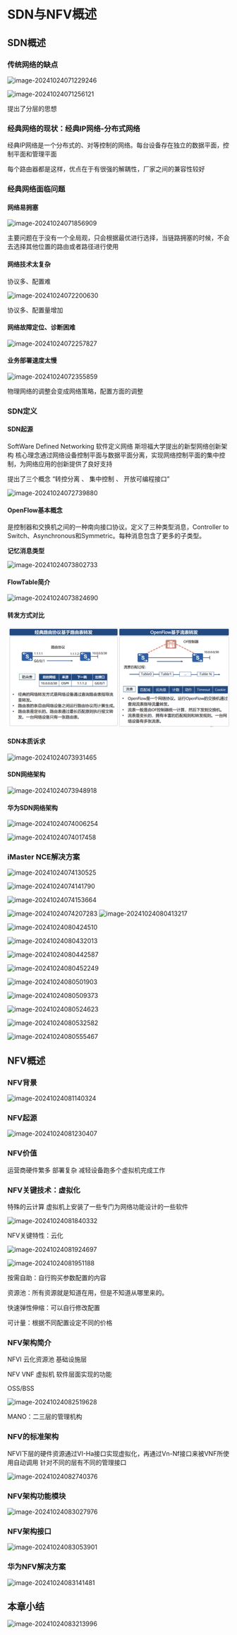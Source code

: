 # SDN与NFV概述

## SDN概述

### 传统网络的缺点

![image-20241024071229246](./../../../../../AppData/Roaming/Typora/typora-user-images/image-20241024071229246.png)

![image-20241024071256121](./../../../../../AppData/Roaming/Typora/typora-user-images/image-20241024071256121.png)

提出了分层的思想

### 经典网络的现状：经典IP网络-分布式网络

经典IP网络是一个分布式的、对等控制的网络。每台设备存在独立的数据平面，控制平面和管理平面

每个路由器都是这样，优点在于有很强的解耦性，厂家之间的兼容性较好



### 经典网络面临问题

#### 网络易拥塞

![image-20241024071856909](./../../../../../AppData/Roaming/Typora/typora-user-images/image-20241024071856909.png)

主要问题在于没有一个全局观，只会根据最优进行选择，当链路拥塞的时候，不会去选择其他位置的路由或者路径进行使用

#### 网络技术太复杂

协议多、配置难

![image-20241024072200630](./../../../../../AppData/Roaming/Typora/typora-user-images/image-20241024072200630.png)

协议多、配置量增加

#### 网络故障定位、诊断困难

![image-20241024072257827](./../../../../../AppData/Roaming/Typora/typora-user-images/image-20241024072257827.png)

#### 业务部署速度太慢

![image-20241024072355859](./../../../../../AppData/Roaming/Typora/typora-user-images/image-20241024072355859.png)

物理网络的调整会变成网络策略，配置方面的调整

### SDN定义

#### SDN起源

SoftWare Defined Networking 软件定义网络 斯坦福大学提出的新型网络创新架构 核心理念通过网络设备控制平面与数据平面分离，实现网络控制平面的集中控制，为网络应用的创新提供了良好支持

提出了三个概念 “转控分离 、 集中控制 、 开放可编程接口”

![image-20241024072739880](./../../../../../AppData/Roaming/Typora/typora-user-images/image-20241024072739880.png)

#### OpenFlow基本概念

是控制器和交换机之间的一种南向接口协议。定义了三种类型消息，Controller to Switch、Asynchronous和Symmetric。每种消息包含了更多的子类型。

**记忆消息类型**

![image-20241024073802733](./../../../../../AppData/Roaming/Typora/typora-user-images/image-20241024073802733.png)

#### FlowTable简介

![image-20241024073824690](./../../../../../AppData/Roaming/Typora/typora-user-images/image-20241024073824690.png)

#### 转发方式对比

![image-20241024073907152](./image-20241024073907152.png)

#### SDN本质诉求

![image-20241024073931465](./../../../../../AppData/Roaming/Typora/typora-user-images/image-20241024073931465.png)

#### SDN网络架构

![image-20241024073948918](./../../../../../AppData/Roaming/Typora/typora-user-images/image-20241024073948918.png)

####  华为SDN网络架构

![image-20241024074006254](./../../../../../AppData/Roaming/Typora/typora-user-images/image-20241024074006254.png)

![image-20241024074017458](./../../../../../AppData/Roaming/Typora/typora-user-images/image-20241024074017458.png)

### iMaster NCE解决方案

![image-20241024074130525](./../../../../../AppData/Roaming/Typora/typora-user-images/image-20241024074130525.png)

![image-20241024074141790](./../../../../../AppData/Roaming/Typora/typora-user-images/image-20241024074141790.png)

![image-20241024074153664](./../../../../../AppData/Roaming/Typora/typora-user-images/image-20241024074153664.png)



![image-20241024074207283](./../../../../../AppData/Roaming/Typora/typora-user-images/image-20241024074207283.png)
![image-20241024080413217](./../../../../../AppData/Roaming/Typora/typora-user-images/image-20241024080413217.png)

![image-20241024080424510](./../../../../../AppData/Roaming/Typora/typora-user-images/image-20241024080424510.png)

![image-20241024080432013](./../../../../../AppData/Roaming/Typora/typora-user-images/image-20241024080432013.png)

![image-20241024080442587](./../../../../../AppData/Roaming/Typora/typora-user-images/image-20241024080442587.png)

![image-20241024080452249](./../../../../../AppData/Roaming/Typora/typora-user-images/image-20241024080452249.png)

![image-20241024080501903](./../../../../../AppData/Roaming/Typora/typora-user-images/image-20241024080501903.png)

![image-20241024080509373](./../../../../../AppData/Roaming/Typora/typora-user-images/image-20241024080509373.png)

![image-20241024080524623](./../../../../../AppData/Roaming/Typora/typora-user-images/image-20241024080524623.png)

![image-20241024080532582](./../../../../../AppData/Roaming/Typora/typora-user-images/image-20241024080532582.png)

![image-20241024080555467](./../../../../../AppData/Roaming/Typora/typora-user-images/image-20241024080555467.png)

## NFV概述

### NFV背景

![image-20241024081140324](./../../../../../AppData/Roaming/Typora/typora-user-images/image-20241024081140324.png)

### NFV起源

![image-20241024081230407](./../../../../../AppData/Roaming/Typora/typora-user-images/image-20241024081230407.png)

### NFV价值

运营商硬件繁多 部署复杂 减轻设备跑多个虚拟机完成工作



### NFV关键技术：虚拟化

特殊的云计算 虚拟机上安装了一些专门为网络功能设计的一些软件

![image-20241024081840332](./../../../../../AppData/Roaming/Typora/typora-user-images/image-20241024081840332.png)

NFV关键特性：云化

![image-20241024081924697](./../../../../../AppData/Roaming/Typora/typora-user-images/image-20241024081924697.png)

![image-20241024081951188](./../../../../../AppData/Roaming/Typora/typora-user-images/image-20241024081951188.png)

按需自助：自行购买参数配置的内容

资源池：所有资源就是知道在用，但是不知道从哪里来的。

快速弹性伸缩：可以自行修改配置

可计量：根据不同配置设定不同的价格



### NFV架构简介

NFVI 云化资源池 基础设施层

NFV VNF 虚拟机 软件层面实现的功能

OSS/BSS 

![image-20241024082519628](./../../../../../AppData/Roaming/Typora/typora-user-images/image-20241024082519628.png)

MANO：二三层的管理机构

### NFV的标准架构

NFVI下层的硬件资源通过VI-Ha接口实现虚拟化，再通过Vn-Nf接口来被VNF所使用自动调用 针对不同的层有不同的管理接口

![image-20241024082740376](./../../../../../AppData/Roaming/Typora/typora-user-images/image-20241024082740376.png)

### NFV架构功能模块

![image-20241024083027976](./../../../../../AppData/Roaming/Typora/typora-user-images/image-20241024083027976.png)

### NFV架构接口

![image-20241024083053901](./../../../../../AppData/Roaming/Typora/typora-user-images/image-20241024083053901.png)

### 华为NFV解决方案

![image-20241024083141481](./../../../../../AppData/Roaming/Typora/typora-user-images/image-20241024083141481.png)

## 本章小结

![image-20241024083213996](./../../../../../AppData/Roaming/Typora/typora-user-images/image-20241024083213996.png)

